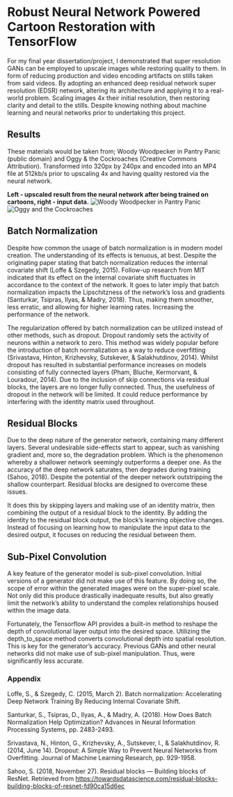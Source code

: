 # Robust Neural Network Powered Cartoon Restoration with TensorFlow

For my final year dissertation/project, I demonstrated that super resolution GANs can be employed to upscale images while restoring quality to them. In form of reducing production and video encoding artifacts on stills taken from said videos. By adopting an enhanced deep residual network super resolution (EDSR) network, altering its architecture and applying it to a real-world problem. Scaling images 4x their initial resolution, then restoring clarity and detail to the stills. Despite knowing nothing about machine learning and neural networks prior to undertaking this project.

## Results

These materials would be taken from; Woody Woodpecker in Pantry Panic (public domain) and Oggy &
the Cockroaches (Creative Commons Attribution). Transformed into 320px by 240px and encoded
into an MP4 file at 512kb/s prior to upscaling 4x and having quality restored via the neural network.

**Left - upscaled result from the neural network after being trained on cartoons, right - input data.**
![Woody Woodpecker in Pantry Panic](https://i.imgur.com/0MMxEzT.png "Woody Woodpecker in Pantry Panic")
![Oggy and the Cockroaches](https://i.imgur.com/jOzAedw.png "Oggy and the Cockroaches")

## Batch Normalization
Despite how common the usage of batch normalization is in modern model creation. The understanding of its effects is tenuous, at best. Despite the originating paper stating that batch normalization reduces the internal covariate shift (Loffe & Szegedy, 2015). Follow-up research from MIT indicated that its effect on the internal covariate shift fluctuates in accordance to the context of the network. It goes to later imply that batch normalization impacts the Lipschitzness of the network’s loss and gradients (Santurkar, Tsipras, Ilyas, & Madry, 2018). Thus, making them smoother, less erratic, and allowing for higher learning rates. Increasing the performance of the network.

The regularization offered by batch normalization can be utilized instead of other methods, such as dropout. Dropout randomly sets the activity of neurons within a network to zero. This method was widely popular before the introduction of batch normalization as a way to reduce overfitting (Srivastava, Hinton, Krizhevsky, Sutskever, & Salakhutdinov, 2014). Whilst dropout has resulted in substantial performance increases on models consisting of fully connected layers (Pham, Bluche, Kermorvant, & Louradour, 2014). Due to the inclusion of skip connections via residual blocks, the layers are no longer fully connected. Thus, the usefulness of dropout in the network will be limited. It could reduce performance by interfering with the identity matrix used throughout.

## Residual Blocks
Due to the deep nature of the generator network, containing many different layers. Several undesirable side-effects start to appear, such as vanishing gradient and, more so, the degradation problem. Which is the phenomenon whereby a shallower network seemingly outperforms a deeper one. As the accuracy of the deep network saturates, then degrades during training (Sahoo, 2018). Despite the potential of the deeper network outstripping the shallow counterpart. Residual blocks are designed to overcome these issues.

It does this by skipping layers and making use of an identity matrix, then combining the output of a residual block to the identity. By adding the identity to the residual block output, the block’s learning objective changes. Instead of focusing on learning how to manipulate the input data to the desired output, it focuses on reducing the residual between them.

## Sub-Pixel Convolution
A key feature of the generator model is sub-pixel convolution. Initial versions of a generator did not make use of this feature. By doing so, the scope of error within the generated images were on the super-pixel scale. Not only did this produce drastically inadequate results, but also greatly limit the network’s ability to understand the complex relationships housed within the image data.

Fortunately, the Tensorflow API provides a built-in method to reshape the depth of convolutional layer output into the desired space. Utilizing the depth_to_space method converts convolutional depth into spatial resolution. This is key for the generator’s accuracy. Previous GANs and other neural networks did not make use of sub-pixel manipulation. Thus, were significantly less accurate.

### Appendix
Loffe, S., & Szegedy, C. (2015, March 2). Batch normalization: Accelerating Deep Network Training By Reducing Internal Covariate Shift.

Santurkar, S., Tsipras, D., Ilyas, A., & Madry, A. (2018). How Does Batch Normalization Help Optimization? Advances in Neural Information Processing Systems, pp. 2483-2493.

Srivastava, N., Hinton, G., Krizhevsky, A., Sutskever, I., & Salakhutdinov, R. (2014, June 14). Dropout: A Simple Way to Prevent Neural Networks from Overfitting. Journal of Machine Learning Research, pp. 929-1958.

Sahoo, S. (2018, November 27). Residual blocks — Building blocks of ResNet. Retrieved from https://towardsdatascience.com/residual-blocks-building-blocks-of-resnet-fd90ca15d6ec
